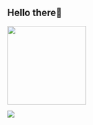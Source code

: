 <h2>Hello there👋</h2>

<img height="180em" src="https://github-readme-stats.vercel.app/api?username=ThomasUgh&show_icons=true&hide_border=true&&count_private=true&include_all_commits=true" />

![](https://komarev.com/ghpvc/?username=your-github-ThomasUgh&label=PROFILE+VIEWS)
